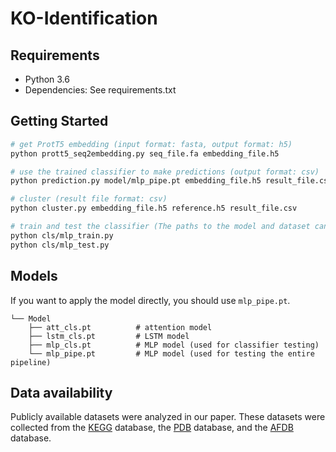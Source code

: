# KO-Identification

## Requirements
- Python 3.6
- Dependencies: See requirements.txt

## Getting Started
```sh
# get ProtT5 embedding (input format: fasta, output format: h5)
python prott5_seq2embedding.py seq_file.fa embedding_file.h5

# use the trained classifier to make predictions (output format: csv)
python prediction.py model/mlp_pipe.pt embedding_file.h5 result_file.csv

# cluster (result file format: csv)
python cluster.py embedding_file.h5 reference.h5 result_file.csv

# train and test the classifier (The paths to the model and dataset can be modified in the python file)
python cls/mlp_train.py
python cls/mlp_test.py
```
## Models
If you want to apply the model directly, you should use `mlp_pipe.pt`.

```
└── Model
    ├── att_cls.pt          # attention model
    ├── lstm_cls.pt         # LSTM model
    ├── mlp_cls.pt          # MLP model (used for classifier testing)
    └── mlp_pipe.pt         # MLP model (used for testing the entire pipeline)
```

## Data availability
Publicly available datasets were analyzed in our paper. These datasets were collected from the [KEGG](https://www.kegg.jp/) database, the [PDB](https://www.rcsb.org/) database, and the [AFDB](https://alphafold.ebi.ac.uk/) database.
